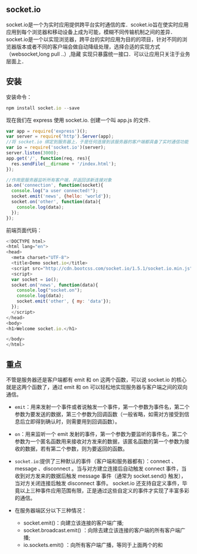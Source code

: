 ## socket.io
socket.io是一个为实时应用提供跨平台实时通信的库．scoket.io旨在使实时应用应用到每个浏览器和移动设备上成为可能，模糊不同传输机制之间的差异．　　
socket.io是一个以实现浏览器，跨平台的实时应用为目的的项目，针对不同的浏览器版本或者不同的客户端会做自动降级处理，选择合适的实现方式（websocket,long pull ..）,隐藏
实现只暴露统一接口．可以让应用只关注于业务层面上．
## 安装
安装命令：
```js
npm install socket.io --save
```
现在我们在 express 使用 socket.io. 创建一个叫 app.js 的文件.
```js
var app = require('express')();
var server = require('http').Server(app);
//将 socket.io 绑定到服务器上，于是任何连接到该服务器的客户端都具备了实时通信功能
var io = require('socket.io')(server);
server.listen(3000);
app.get('/', function(req, res){
  res.sendFile(__dirname + '/index.html');
});

//作用是服务器监听所有客户端，并返回该新连接对象
io.on('connection', function(socket){
  console.log("a user connected!");
  socket.emit('news', {hello: 'world'});
  socket.on('other', function(data){
    console.log(data);
  });
});
```
前端页面代码：
```js
<!DOCTYPE html>
<html lang="en">
<head>
  <meta charset="UTF-8">
  <title>Demo socket.io</title>
  <script src="http://cdn.bootcss.com/socket.io/1.5.1/socket.io.min.js"></script>
  <script>
  var socket = io();
  socket.on('news', function(data){
    console.log("socket.on");
    console.log(data);
    socket.emit('other', { my: 'data'});
  });
  </script>
</head>
<body>
<h1>Welcome socket.io.</h1>

</body>
</html>
```
## 重点
不管是服务器还是客户端都有 emit 和 on 这两个函数，可以说 socket.io 的核心就是这两个函数了，通过 emit 和 on 可以轻松地实现服务器与客户端之间的双向通信。

* `emit`：用来发射一个事件或者说触发一个事件，第一个参数为事件名，第二个参数为要发送的数据，第三个参数为回调函数（一般省略，如需对方接受到信息后立即得到确认时，则需要用到回调函数）。

* `on`：用来监听一个 emit 发射的事件，第一个参数为要监听的事件名，第二个参数为一个匿名函数用来接收对方发来的数据，该匿名函数的第一个参数为接收的数据，若有第二个参数，则为要返回的函数。
* `socket.io`:提供了三种默认的事件（客户端和服务器都有）：connect 、message 、disconnect 。当与对方建立连接后自动触发 connect 事件，当收到对方发来的数据后触发 message 事件（通常为 socket.send() 触发），当对方关闭连接后触发 disconnect 事件。
socket.io 还支持自定义事件，毕竟以上三种事件应用范围有限，正是通过这些自定义的事件才实现了丰富多彩的通信。
* 在服务器端区分以下三种情况：
    * socket.emit()：向建立该连接的客户端广播;
    * socket.broadcast.emit() ：向除去建立该连接的客户端的所有客户端广播;
    * io.sockets.emit() ：向所有客户端广播，等同于上面两个的和
